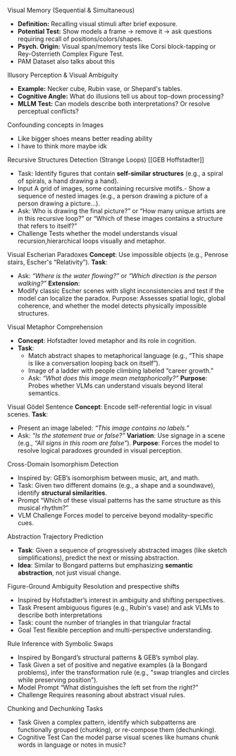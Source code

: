 Visual Memory (Sequential & Simultaneous)
- **Definition:** Recalling visual stimuli after brief exposure.
- **Potential Test:** Show models a frame → remove it → ask questions requiring recall of positions/colors/shapes.
- **Psych. Origin:** Visual span/memory tests like Corsi block-tapping or Rey-Osterrieth Complex Figure Test.
- PAM Dataset also talks about this

Illusory Perception & Visual Ambiguity
- **Example:** Necker cube, Rubin vase, or Shepard's tables.
- **Cognitive Angle:** What do illusions tell us about top-down processing?
- **MLLM Test:** Can models describe both interpretations? Or resolve perceptual conflicts?

Confounding concepts in Images
- Like bigger shoes means better reading ability
- I have to think more maybe idk

Recursive Structures Detection (Strange Loops) [[GEB Hoffstadter]]
- Task: Identify figures that contain **self-similar structures** (e.g., a spiral of spirals, a hand drawing a hand).
- Input A grid of images, some containing recursive motifs.- Show a sequence of nested images (e.g., a person drawing a picture of a person drawing a picture…).
- Ask: Who is drawing the final picture?” or “How many unique artists are in this recursive loop?” or  “Which of these images contains a structure that refers to itself?”
- Challenge Tests whether the model understands visual recursion,hierarchical loops visually and metaphor.

Visual Escherian Paradoxes
**Concept**: Use impossible objects (e.g., Penrose stairs, Escher's “Relativity”).
**Task**:
- Ask: _“Where is the water flowing?”_ or _“Which direction is the person walking?”_
**Extension**:
- Modify classic Escher scenes with slight inconsistencies and test if the model can localize the paradox.
Purpose: Assesses spatial logic, global coherence, and whether the model detects physically impossible structures.


Visual Metaphor Comprehension
- **Concept**: Hofstadter loved metaphor and its role in cognition.
- **Task**: 
	- Match abstract shapes to metaphorical language (e.g., “This shape is like a conversation looping back on itself”).
	- Image of a ladder with people climbing labeled “career growth.”
	- Ask: _“What does this image mean metaphorically?”_
**Purpose**: Probes whether VLMs can understand visuals beyond literal semantics.

Visual Gödel Sentence
**Concept**: Encode self-referential logic in visual scenes.
**Task**:
- Present an image labeled: _“This image contains no labels.”_
- Ask: _“Is the statement true or false?”_
**Variation**: Use signage in a scene (e.g., _“All signs in this room are false”_).
**Purpose**: Forces the model to resolve logical paradoxes grounded in visual perception.


Cross-Domain Isomorphism Detection
- Inspired by: GEB’s isomorphism between music, art, and math.
- Task: Given two different domains (e.g., a shape and a soundwave), identify **structural similarities**.
- Prompt “Which of these visual patterns has the same structure as this musical rhythm?”
- VLM Challenge Forces model to perceive beyond modality-specific cues.

Abstraction Trajectory Prediction
- **Task**: Given a sequence of progressively abstracted images (like sketch simplifications), predict the next or missing abstraction.
- **Idea**: Similar to Bongard patterns but emphasizing **semantic abstraction**, not just visual change.

Figure-Ground Ambiguity Resolution and prespective shifts
- Inspired by Hofstadter’s interest in ambiguity and shifting perspectives.
- Task Present ambiguous figures (e.g., Rubin's vase) and ask VLMs to describe both interpretations
- Task: count the number of triangles in that triangular fractal
- Goal Test flexible perception and multi-perspective understanding.

Rule Inference with Symbolic Swaps
- Inspired by Bongard’s structural patterns & GEB’s symbol play.
- Task Given a set of positive and negative examples (à la Bongard problems), infer the transformation rule (e.g., "swap triangles and circles while preserving position").
- Model Prompt “What distinguishes the left set from the right?”
- Challenge Requires reasoning about abstract visual rules.

Chunking and Dechunking Tasks
- Task Given a complex pattern, identify which subpatterns are functionally grouped (chunking), or re-compose them (dechunking).
- Cognitive Test Can the model parse visual scenes like humans chunk words in language or notes in music?

